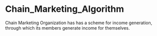 # Chain_Marketing_Algorithm
Chain Marketing Organization has has a scheme for income generation, through which its members generate income for themselves. 
